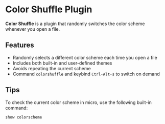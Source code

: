 # Color Shuffle Plugin

**Color Shuffle** is a plugin that randomly switches the color scheme whenever
you open a file.

## Features

- Randomly selects a different color scheme each time you open a file
- Includes both built-in and user-defined themes
- Avoids repeating the current scheme
- Command `colorshuffle` and keybind `Ctrl-Alt-s` to switch on demand

## Tips

To check the current color scheme in micro, use the following built-in command:

```
show colorscheme
```
